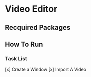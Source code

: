 # Video Editor

## Recquired Packages

## How To Run


### Task List
[x] Create a Window
[x] Import A Video


